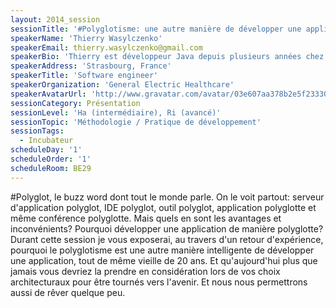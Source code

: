 ```yaml
---
layout: 2014_session
sessionTitle: '#Polyglotisme: une autre manière de développer une application'
speakerName: 'Thierry Wasylczenko'
speakerEmail: thierry.wasylczenko@gmail.com
speakerBio: 'Thierry est développeur Java depuis plusieurs années chez General Electric Healthcare en France et se passionne pour l''architecture des projets, JavaFX et les nouveaux outils qui facilitent la vie d''un développeur. Il est également auteur pour RebelLabs de ZeroTurnaround et l''un des leader de l''ElsassJUG, le JUG de Strasbourg en France. Suivez le sur LinkedIn ou sur Twitter @twasyl.'
speakerAddress: 'Strasbourg, France'
speakerTitle: 'Software engineer'
speakerOrganization: 'General Electric Healthcare'
speakerAvatarUrl: 'http://www.gravatar.com/avatar/03e607aa378b2e5f2333001152e8da80?size=200&default=mm'
sessionCategory: Présentation
sessionLevel: 'Ha (intermédiaire), Ri (avancé)'
sessionTopic: 'Méthodologie / Pratique de développement'
sessionTags:
  - Incubateur
scheduleDay: '1'
scheduleOrder: '1'
scheduleRoom: BE29
---
```


#Polyglot, le buzz word dont tout le monde parle. On le voit partout: serveur d'application polyglot, IDE polyglot, outil polyglot, application polyglotte et même conférence polyglotte. Mais quels en sont les avantages et inconvénients? Pourquoi développer une application de manière polyglotte? Durant cette session je vous exposerai, au travers d'un retour d'expérience, pourquoi le polyglotisme est une autre manière intelligente de développer une application, tout de même vieille de 20 ans. Et qu'aujourd'hui plus que jamais vous devriez la prendre en considération lors de vos choix architecturaux pour être tournés vers l'avenir. Et nous nous permettrons aussi de rêver quelque peu.
